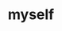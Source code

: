 ---
pid: LLP570
title: myself
location_transcription: anywhere
zipcode: '19124'
outside_phl: 
neighborhood: Juniata,Frankford,Feltonville
age: '13'
age_range: 13-19
instagram: 
image_file_name: LLP_570.jpg
proposal_transcription: I love my Mom and Dad  and two sisters; I love my friends
  because they (are) cool with me.  Heart
topic: Family,Love
topic_summary: 0, 0
type: Sculpture Statue
keywords_other: 
credit: Esteronia Conela
image_labels: 
twitter: 
facebook: 
permalink: "/monuments/llp570/"
layout: item-page
---